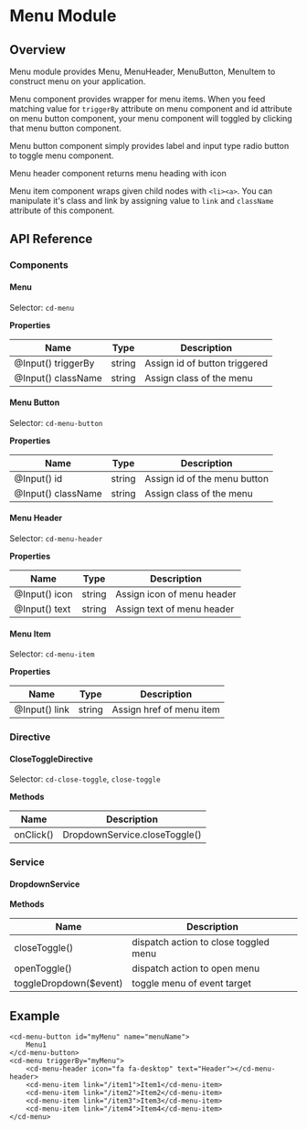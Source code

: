 # Menu Module

## Overview

Menu module provides Menu, MenuHeader, MenuButton, MenuItem to construct menu on your application.

Menu component provides wrapper for menu items. When you feed matching value for `triggerBy` attribute on menu component and id attribute on menu button component, your menu component will toggled by clicking that menu button component.

Menu button component simply provides label and input type radio button to toggle menu component.

Menu header component returns menu heading with icon

Menu item component wraps given child nodes with `<li><a>`. You can manipulate it's class and link by assigning value to `link` and `className` attribute of this component.

## API Reference

### Components

#### Menu

Selector: `cd-menu`

**Properties**

| Name | Type | Description |
| --- | --- | --- |
| @Input() triggerBy | string | Assign id of button triggered |
| @Input() className | string | Assign class of the menu |


#### Menu Button

Selector: `cd-menu-button`

**Properties**

| Name | Type | Description |
| --- | --- | --- |
| @Input() id | string | Assign id of the menu button |
| @Input() className | string | Assign class of the menu |


#### Menu Header

Selector: `cd-menu-header`

**Properties**

| Name | Type | Description |
| --- | --- | --- |
| @Input() icon | string | Assign icon of menu header |
| @Input() text | string | Assign text of menu header |


#### Menu Item

Selector: `cd-menu-item`

**Properties**

| Name | Type | Description |
| --- | --- | --- |
| @Input() link | string | Assign href of menu item |


### Directive

#### CloseToggleDirective

Selector: `cd-close-toggle`, `close-toggle`

**Methods**

| Name | Description |
| --- | --- |
| onClick() | DropdownService.closeToggle() |


### Service

#### DropdownService

**Methods**

| Name | Description |
| --- | --- |
| closeToggle() | dispatch action to close toggled menu |
| openToggle() | dispatch action to open menu |
| toggleDropdown($event) | toggle menu of event target   |



## Example

    <cd-menu-button id="myMenu" name="menuName">
        Menu1
    </cd-menu-button>
    <cd-menu triggerBy="myMenu">
        <cd-menu-header icon="fa fa-desktop" text="Header"></cd-menu-header>
        <cd-menu-item link="/item1">Item1</cd-menu-item>
        <cd-menu-item link="/item2">Item2</cd-menu-item>
        <cd-menu-item link="/item3">Item3</cd-menu-item>
        <cd-menu-item link="/item4">Item4</cd-menu-item>
    </cd-menu>

